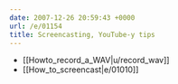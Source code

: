 ```yaml
---
date: 2007-12-26 20:59:43 +0000
url: /e/01154
title: Screencasting, YouTube-y tips
---
```



* [[Howto_record_a_WAV|u/record_wav]]
* [[How_to_screencast|e/01010]]
